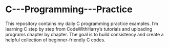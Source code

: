 # C---Programming---Practice
This repository contains my daily C programming practice examples.  I’m learning C step by step from CodeWithHarry’s tutorials and uploading programs chapter by chapter. The goal is to build consistency and create a helpful collection of beginner-friendly C codes.

